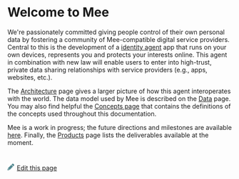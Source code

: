 # Welcome to Mee

We're passionately committed giving people control of their own personal data by fostering a community of Mee-compatible digital service providers. Central to this is the development of a [identity agent](Mee_agent.md) app that runs on your own devices, represents you and protects your interests online. This agent in combination with new law will enable users to enter into high-trust, private data sharing relationships with service providers (e.g., apps, websites, etc.). 

The [Architecture](Architecture.md) page gives a larger picture of how this agent interoperates with the world. The data model used by Mee is described on the [Data](Data.md) page. You may also find helpful the [Concepts page](Concepts.md) that contains the definitions of the concepts used throughout this documentation.

Mee is a work in progress; the future directions and milestones are available [here](Roadmap.md). Finally, the [Products](Products.md) page lists the deliverables available at the moment.

#
[<p><img src="images/edit.svg" style="width: 15px;margin-right: 6px;text-color: #4F868E;" alt="Edit Page" />Edit this page</p>](https://github.com/MeeProject/docs/edit/develop/src/Welcome.md)

